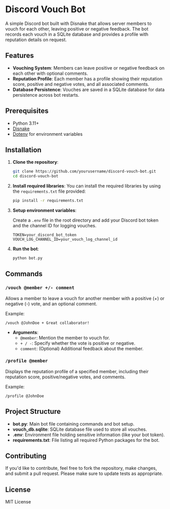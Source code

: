 # Discord Vouch Bot

A simple Discord bot built with Disnake that allows server members to vouch for each other, leaving positive or negative feedback. The bot records each vouch in a SQLite database and provides a profile with reputation details on request.

## Features

- **Vouching System**: Members can leave positive or negative feedback on each other with optional comments.
- **Reputation Profile**: Each member has a profile showing their reputation score, positive and negative votes, and all associated comments.
- **Database Persistence**: Vouches are saved in a SQLite database for data persistence across bot restarts.
  
## Prerequisites

- Python 3.11+
- [Disnake](https://docs.disnake.dev/en/latest/)
- [Dotenv](https://pypi.org/project/python-dotenv/) for environment variables

## Installation

1. **Clone the repository**:
    ```bash
    git clone https://github.com/yourusername/discord-vouch-bot.git
    cd discord-vouch-bot
    ```

2. **Install required libraries**:
    You can install the required libraries by using the `requirements.txt` file provided:
    ```bash
    pip install -r requirements.txt
    ```

3. **Setup environment variables**:

   Create a `.env` file in the root directory and add your Discord bot token and the channel ID for logging vouches.

    ```plaintext
    TOKEN=your_discord_bot_token
    VOUCH_LOG_CHANNEL_ID=your_vouch_log_channel_id
    ```

4. **Run the bot**:
    ```bash
    python bot.py
    ```

## Commands

### `/vouch @member +/- comment`
Allows a member to leave a vouch for another member with a positive (+) or negative (-) vote, and an optional comment.

Example:
```plaintext
/vouch @JohnDoe + Great collaborator!
```

- **Arguments**:
  - `@member`: Mention the member to vouch for.
  - `+ / -`: Specify whether the vote is positive or negative.
  - `comment`: (Optional) Additional feedback about the member.

### `/profile @member`
Displays the reputation profile of a specified member, including their reputation score, positive/negative votes, and comments.

Example:
```plaintext
/profile @JohnDoe
```

## Project Structure

- **bot.py**: Main bot file containing commands and bot setup.
- **vouch_db.sqlite**: SQLite database file used to store all vouches.
- **.env**: Environment file holding sensitive information (like your bot token).
- **requirements.txt**: File listing all required Python packages for the bot.

## Contributing

If you'd like to contribute, feel free to fork the repository, make changes, and submit a pull request. Please make sure to update tests as appropriate.

## License

MIT License

